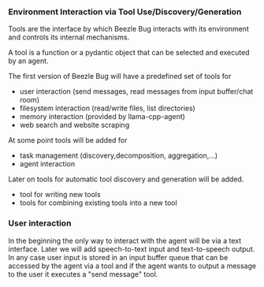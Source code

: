 ### Environment Interaction via Tool Use/Discovery/Generation
Tools are the interface by which Beezle Bug interacts with its environment and controls its internal mechanisms.

A tool is a function or a pydantic object that can be selected and executed by an agent.

The first version of Beezle Bug will have a predefined set of tools for
* user interaction (send messages, read messages from input buffer/chat room)
* filesystem interaction (read/write files, list directories)
* memory interaction (provided by llama-cpp-agent)
* web search and website scraping

At some point tools will be added for 
* task management (discovery,decomposition, aggregation,...)
* agent interaction

Later on tools for automatic tool discovery and generation will be added.
* tool for writing new tools
* tools for combining existing tools into a new tool

### User interaction
In the beginning the only way to interact with the agent will be via a text interface.
Later we will add speech-to-text input and text-to-speech output.
In any case user input is stored in an input buffer queue that can be accessed by the agent via a tool and if the agent wants to output a message to the user it executes a "send message" tool.